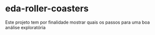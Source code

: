 # eda-roller-coasters
Este projeto tem por finalidade mostrar quais os passos para uma boa análise exploratória
